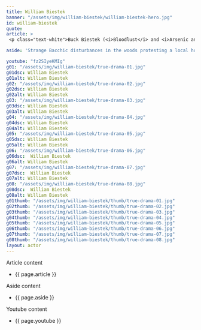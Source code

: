 ```yaml
---
title: William Biestek
banner: "/assets/img/william-biestek/william-biestek-hero.jpg"
id: william-biestek
quote: 
article: >
 <p class="text-white">Buck Biestek (<i>Bloodlust</i> and <i>Arsenic and Old Lace</i>) - was a shoe-in to play the retired FBI agent in True Drama. “I’m very comfortable in these kinds of roles because I made my living for for years investigating as a Bail Enforcement Agent. My character jump starts the Greenwich Police investigation by delivering a case file. When a mysterious "man is a golden mask" comes to town, and attracts a cult of sex-crazed teens, I’m the one with the night-vision photographs. I really like my FBI character - his client is a super wealthy Greenwich heiress whose life is destroyed by her husband’s narcissism. Now, the thing you’ve got to realize about <span class="bold">True Drama</span> is that it’s more than just another crime story - it's also a Greek drama. And in Greek drama, when you tell the story of a family - say like <span class="bold">Medea</span> - you’re not just telling their story - but you’re also warning the State – the Democracy. </p>

aside: 'Strange Bacchic disturbances in the woods protesting a local horror movie prompt a police investigation. A shadowy figure emerges.  Calling himself the God of Drama, he believes that he can achieve the seemingly impossible goal of returning drama to its original purpose – of preparing citizens for leadership in democracy. As the horror movie spirals out of control, and the Bacchae are consumed in violence - can officer Ailish Walsh discern the truth before a gruesome Greek drama unfolds? <br><br> Director James Thomas creates a Greek tragedy for our time. A horror story that looks at the original role of drama – as the companion invention of democracy – to shed light on how modern media is still working in our lives, in hidden ways, to rip us apart. True Drama is an alarm – a rare moment of clarity – a terrifying jolt - and an invitation to enjoy the true transcendental power of drama to help us envision a better Democracy. '

youtube: "fz2SIyeKMIg"
g01: "/assets/img/william-biestek/true-drama-01.jpg"
g01dsc: William Biestek
g01alt: William Biestek
g02: "/assets/img/william-biestek/true-drama-02.jpg"
g02dsc: William Biestek  
g02alt: William Biestek
g03: "/assets/img/william-biestek/true-drama-03.jpg"
g03dsc: William Biestek
g03alt: William Biestek
g04: "/assets/img/william-biestek/true-drama-04.jpg"
g04dsc: William Biestek 
g04alt: William Biestek
g05: "/assets/img/william-biestek/true-drama-05.jpg"
g05dsc: William Biestek
g05alt: William Biestek  
g06: "/assets/img/william-biestek/true-drama-06.jpg"
g06dsc:  William Biestek
g06alt: William Biestek
g07: "/assets/img/william-biestek/true-drama-07.jpg"
g07dsc:  William Biestek
g07alt: William Biestek  
g08: "/assets/img/william-biestek/true-drama-08.jpg"
g08dsc:  William Biestek
g08alt: William Biestek
g01thumb: "/assets/img/william-biestek/thumb/true-drama-01.jpg"
g02thumb: "/assets/img/william-biestek/thumb/true-drama-02.jpg"
g03thumb: "/assets/img/william-biestek/thumb/true-drama-03.jpg"
g04thumb: "/assets/img/william-biestek/thumb/true-drama-04.jpg"
g05thumb: "/assets/img/william-biestek/thumb/true-drama-05.jpg"
g06thumb: "/assets/img/william-biestek/thumb/true-drama-06.jpg"
g07thumb: "/assets/img/william-biestek/thumb/true-drama-07.jpg"
g08thumb: "/assets/img/william-biestek/thumb/true-drama-08.jpg"
layout: actor
---
```


Article content
* {{ page.article }}

Aside content
* {{ page.aside }}

Youtube content
* {{ page.youtube }}

